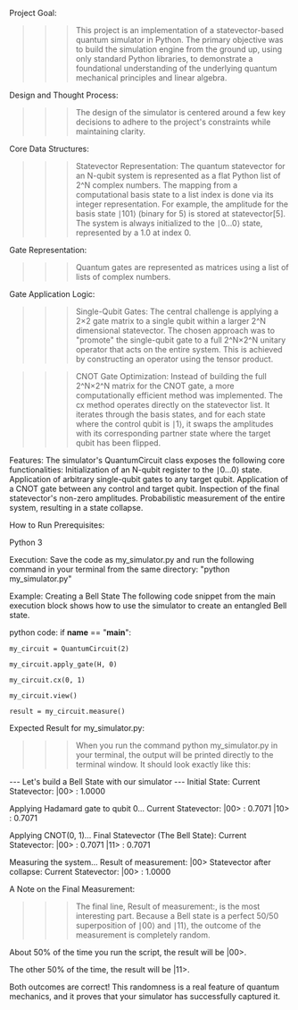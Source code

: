Project Goal:
>>>This project is an implementation of a statevector-based quantum simulator in Python. The primary objective was to build the simulation engine from the ground up, using only standard Python libraries, to demonstrate a foundational understanding of the underlying quantum mechanical principles and linear algebra.

Design and Thought Process:
>>>The design of the simulator is centered around a few key decisions to adhere to the project's constraints while maintaining clarity.

Core Data Structures:
>>>Statevector Representation: The quantum statevector for an N-qubit system is represented as a flat Python list of 2^N complex numbers. The mapping from a computational basis state to a list index is done via its integer representation. For example, the amplitude for the basis state ∣101⟩ (binary for 5) is stored at statevector[5]. The system is always initialized to the ∣0…0⟩ state, represented by a 1.0 at index 0.

Gate Representation: 
>>>Quantum gates are represented as matrices using a list of lists of complex numbers.

Gate Application Logic:
>>>Single-Qubit Gates: The central challenge is applying a 2×2 gate matrix to a single qubit within a larger 2^N dimensional statevector. The chosen approach was to "promote" the single-qubit gate to a full 2^N×2^N unitary operator that acts on the entire system. This is achieved by constructing an operator using the tensor product.

>>>CNOT Gate Optimization: Instead of building the full 2^N×2^N matrix for the CNOT gate, a more computationally efficient method was implemented. The cx method operates directly on the statevector list. It iterates through the basis states, and for each state where the control qubit is ∣1⟩, it swaps the amplitudes with its corresponding partner state where the target qubit has been flipped.
      

Features:
The simulator's QuantumCircuit class exposes the following core functionalities:
Initialization of an N-qubit register to the ∣0…0⟩ state.
Application of arbitrary single-qubit gates to any target qubit.
Application of a CNOT gate between any control and target qubit.
Inspection of the final statevector's non-zero amplitudes.
Probabilistic measurement of the entire system, resulting in a state collapse.

How to Run
Prerequisites:

Python 3

Execution:
Save the code as my_simulator.py and run the following command in your terminal from the same directory:
"python my_simulator.py"


Example: Creating a Bell State
The following code snippet from the main execution block shows how to use the simulator to create an entangled Bell state.

python code:
if __name__ == "__main__":
   
    my_circuit = QuantumCircuit(2)
    
    my_circuit.apply_gate(H, 0)
   
    my_circuit.cx(0, 1)
    
    my_circuit.view()
   
    result = my_circuit.measure()

Expected Result for my_simulator.py:
>>>When you run the command python my_simulator.py in your terminal, the output will be printed directly to the terminal window. It should look exactly like this:

--- Let's build a Bell State with our simulator ---
Initial State:
Current Statevector:
  |00> : 1.0000

Applying Hadamard gate to qubit 0...
Current Statevector:
  |00> : 0.7071
  |10> : 0.7071

Applying CNOT(0, 1)...
Final Statevector (The Bell State):
Current Statevector:
  |00> : 0.7071
  |11> : 0.7071

Measuring the system...
Result of measurement: |00>
Statevector after collapse:
Current Statevector:
  |00> : 1.0000

  
A Note on the Final Measurement:
>>>The final line, Result of measurement:, is the most interesting part. Because a Bell state is a perfect 50/50 superposition of ∣00⟩ and ∣11⟩, the outcome of the measurement is completely random.

About 50% of the time you run the script, the result will be |00>.

The other 50% of the time, the result will be |11>.

Both outcomes are correct! This randomness is a real feature of quantum mechanics, and it proves that your simulator has successfully captured it.
    
